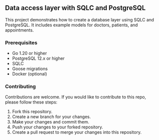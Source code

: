 ## Data access layer with SQLC and PostgreSQL

This project demonstrates how to create a database layer using SQLC and PostgreSQL. It includes example models for doctors, patients, and appointments.

### Prerequisites

- Go 1.20 or higher
- PostgreSQL 12.x or higher
- SQLC
- Goose migrations
- Docker (optional)

### Contributing

Contributions are welcome. If you would like to contribute to this repo, please follow these steps:

1. Fork this repository.
2. Create a new branch for your changes.
3. Make your changes and commit them.
4. Push your changes to your forked repository.
5. Create a pull request to merge your changes into this repository.
